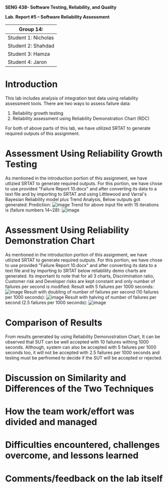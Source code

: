 **SENG 438- Software Testing, Reliability, and Quality**

**Lab. Report \#5 – Software Reliability Assessment**

| Group 14:                         |
|-----------------------------------|
| Student 1: Nicholas               |   
| Student 2: Shahdad                |   
| Student 3: Hamza                  |   
| Student 4: Jaron                  |

# Introduction
This lab includes analysis of integration test data using reliability assessment tools. There are two ways to assess failure data:

1. Reliability growth testing
2. Reliability assessment using Reliability Demonstration Chart (RDC)

For both of above parts of this lab, we have utilized SRTAT to generate required outputs of this assignment.

# 

# Assessment Using Reliability Growth Testing 
As mentioned in the introduction portion of this assignment, we have utlizied SRTAT to generate required outputs. For this portion, we have chose to use provided "Failure Report 10.docx" and after converting its data to a text file and by importing to SRTAT and using Littlewood and Varral's Bayesian Reliability model plus Trend Analysis, Below outputs got generated:
Prediction:
![image](https://user-images.githubusercontent.com/115381298/227749659-407e39cd-8b60-429f-9cc9-5bbd3dfe0f5d.png)
Trend for above input file with 15 iterations is (failure numbers 14~28):
![image](https://user-images.githubusercontent.com/115381298/227749694-638edb8e-9974-4bf5-9d07-894230268b95.png)





# Assessment Using Reliability Demonstration Chart 
As mentioned in the introduction portion of this assignment, we have utlizied SRTAT to generate required outputs. For this portion, we have chose to use provided "Failure Report 10.docx" and after converting its data to a text file and by importing to SRTAT below reliablility demo charts are generated. Its important to note that for all 3 charts, Discrimination ratio, Customer risk and Developer risks are kept constant and only number of failures per second is modified:
Result with 5 failures per 1000 seconds:
![image](https://user-images.githubusercontent.com/115381298/227749952-9776f9ab-14b2-4f11-aa38-1bb53d1f5368.png)
Result with doubling of number of failures per second (10 failures per 1000 seconds):
![image](https://user-images.githubusercontent.com/115381298/227749971-9c696aff-6e11-43b3-87d0-0edddb1e1b6d.png)
Result with halving of number of failures per second (2.5 failures per 1000 seconds):
![image](https://user-images.githubusercontent.com/115381298/227750043-5c234dcd-8c81-45e5-9a8e-fbd07e3f4dee.png)


# 

# Comparison of Results
From results generated by using Reliability Demonostration Chart, It can be observed that SUT can be well accepted with 10 failures withing 1000 seconds. Although, system can also be accepted with 5 failures per 1000 seconds too, it will not be accepted with 2.5 failures per 1000 seconds and testing must be perfromed to decide if the SUT will be accepted or rejected.

# Discussion on Similarity and Differences of the Two Techniques

# How the team work/effort was divided and managed

# 

# Difficulties encountered, challenges overcome, and lessons learned

# Comments/feedback on the lab itself
